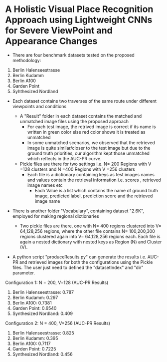 # A Holistic Visual Place Recognition Approach using Lightweight CNNs for Severe ViewPoint and Appearance Changes

- There are four benchmark datasets tested on the proposed methodology:
1) Berlin Halenseestrasse
2) Berlin Kudamm
3) Berlin A100
4) Garden Point
5) Syhthesized Nordland

- Each dataset contains two traverses of the same route under different viewpoints and conditions
	- A "Result" folder in each dataset contains the matched and unmatched image files using the proposed approach
		- For each test image, the retrived image is correct if its name is written in green color else red color shows it is treated as unmatched
		- In some unmatched scenarios, we observed that the retrieved image is quite similar/closer to the test image but due to the ground truth priorities, our algorithm kept those unmatched which reflects in the AUC-PR curve.
	- Pickle files are there for two settings i.e. N= 200 Regions with V =128 clusters and N =400 Regions with V =256 clusters 	
		- Each file is a dictionary containing keys as test images names and values contain the retrieval information i.e. scores , retrieved image names etc
			- Each Value is a list which contains the name of ground truth image, predicted label, prediction score and the retrieved image name

- There is another folder "Vocabulary", containing dataset "2.6K", employed for making regional dictionaries
	- Two pickle files are there, one with N= 400 regions clustered into V= 64,128,256 regions, where the other file contains N= 100,200,300 regions clustered again into V= 64,128,256 regions each. Each file is again a nested dictionary with nested keys as Region (N) and  Cluster (V). 

- A python script "produceResults.py" can generate the results i.e. AUC-PR and retrieved images for both the configurations using the Pickle files. The user just need to defined the "datasetIndex" and "dir" parameter.

Configuration 1: N = 200, V=128
 	(AUC-PR Results)
1) Berlin Halenseestrasse: 0.787
2) Berlin Kudamm: 0.297
3) Berlin A100: 0.7381
4) Garden Point: 0.6540
5) Synthesized Nordland: 0.409

Configuration 2: N = 400, V=256
	(AUC-PR Results)
1) Berlin Halenseestrasse: 0.825
2) Berlin Kudamm: 0.395
3) Berlin A100: 0.7117
4) Garden Point: 0.7225
5) Synthesized Nordland: 0.456

